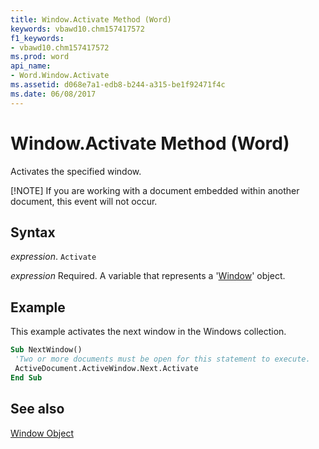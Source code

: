 ```yaml
---
title: Window.Activate Method (Word)
keywords: vbawd10.chm157417572
f1_keywords:
- vbawd10.chm157417572
ms.prod: word
api_name:
- Word.Window.Activate
ms.assetid: d068e7a1-edb8-b244-a315-be1f92471f4c
ms.date: 06/08/2017
---
```



# Window.Activate Method (Word)

Activates the specified window.

[!NOTE] 
If you are working with a document embedded within another document, this event will not occur.

## Syntax

 _expression_. `Activate`

 _expression_ Required. A variable that represents a '[Window](Word.Window.md)' object.


## Example

This example activates the next window in the Windows collection.


```vb
Sub NextWindow() 
 'Two or more documents must be open for this statement to execute. 
 ActiveDocument.ActiveWindow.Next.Activate 
End Sub
```


## See also


[Window Object](Word.Window.md)

